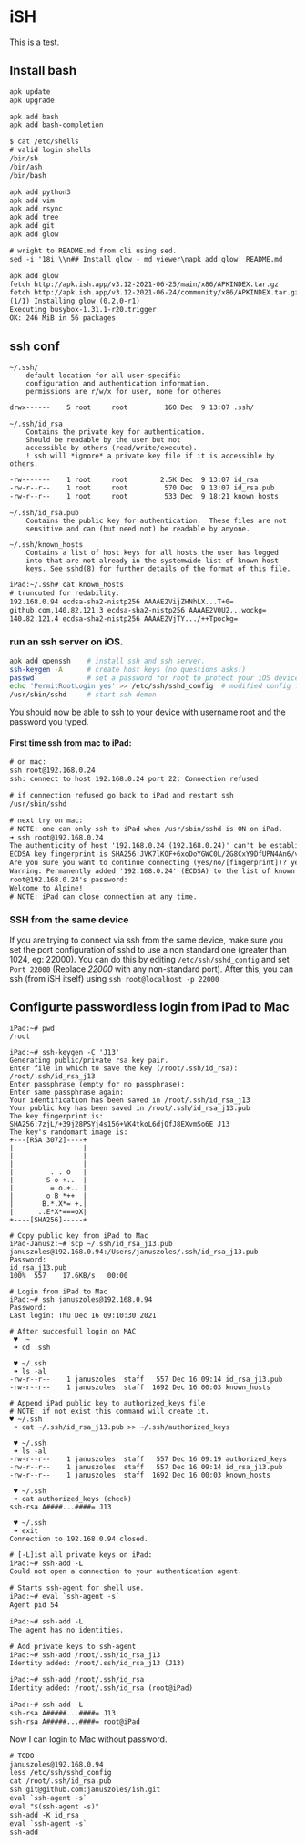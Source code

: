 # iSH

This is a test.

## Install bash

```txt
apk update
apk upgrade

apk add bash
apk add bash-completion
```
```txt
$ cat /etc/shells
# valid login shells
/bin/sh
/bin/ash
/bin/bash
```
```txt
apk add python3
apk add vim
apk add rsync
apk add tree
apk add git
apk add glow
```
```txt
# wright to README.md from cli using sed.
sed -i '18i \\n## Install glow - md viewer\napk add glow' README.md 
```
```txt
apk add glow
fetch http://apk.ish.app/v3.12-2021-06-25/main/x86/APKINDEX.tar.gz
fetch http://apk.ish.app/v3.12-2021-06-24/community/x86/APKINDEX.tar.gz
(1/1) Installing glow (0.2.0-r1)
Executing busybox-1.31.1-r20.trigger
OK: 246 MiB in 56 packages
```
## ssh conf

	~/.ssh/
		default location for all user-specific
		configuration and authentication information.  
		permissions are r/w/x for user, none for otheres
```txt	
drwx------    5 root     root         160 Dec  9 13:07 .ssh/
```
	~/.ssh/id_rsa
		Contains the private key for authentication.  
		Should be readable by the user but not
		accessible by others (read/write/execute).   
		! ssh will *ignore* a private key file if it is accessible by others.	
```txt
-rw-------    1 root     root        2.5K Dec  9 13:07 id_rsa
-rw-r--r--    1 root     root         570 Dec  9 13:07 id_rsa.pub
-rw-r--r--    1 root     root         533 Dec  9 18:21 known_hosts
```
	~/.ssh/id_rsa.pub
		Contains the public key for authentication.  These files are not
		sensitive and can (but need not) be readable by anyone.

	~/.ssh/known_hosts
		Contains a list of host keys for all hosts the user has logged
		into that are not already in the systemwide list of known host
		keys. See sshd(8) for further details of the format of this file.

```txt
iPad:~/.ssh# cat known_hosts
# truncuted for redability.
192.168.0.94 ecdsa-sha2-nistp256 AAAAE2VijZHNhLX...T+0=
github.com,140.82.121.3 ecdsa-sha2-nistp256 AAAAE2V0U2...wockg=
140.82.121.4 ecdsa-sha2-nistp256 AAAAE2VjTY.../++Tpockg=
```

### run an ssh server on iOS.

```bash
apk add openssh    # install ssh and ssh server. 
ssh-keygen -A      # create host keys (no questions asks!) 
passwd             # set a password for root to protect your iOS device 
echo 'PermitRootLogin yes' >> /etc/ssh/sshd_config  # modified config for root login. 
/usr/sbin/sshd     # start ssh demon
```
You should now be able to ssh to your device with username root and the password you typed.

#### First time ssh from mac to iPad:

```txt
# on mac:
ssh root@192.168.0.24
ssh: connect to host 192.168.0.24 port 22: Connection refused

# if connection refused go back to iPad and restart ssh  
/usr/sbin/sshd

# next try on mac:
# NOTE: one can only ssh to iPad when /usr/sbin/sshd is ON on iPad. 
➜ ssh root@192.168.0.24
The authenticity of host '192.168.0.24 (192.168.0.24)' can't be established.  
ECDSA key fingerprint is SHA256:JVK7lKOF+6xoDoYGWC0L/ZG8CxY9DfUPN4An6/vqZ5s.  
Are you sure you want to continue connecting (yes/no/[fingerprint])? yes  
Warning: Permanently added '192.168.0.24' (ECDSA) to the list of known hosts.  
root@192.168.0.24's password:  
Welcome to Alpine!  
# NOTE: iPad can close connection at any time.

```
### SSH from the same device

If you are trying to connect via ssh from the same device, make sure you set the port configuration of sshd to use a non standard one (greater than 1024, eg: 22000).
You can do this by editing `/etc/ssh/sshd_config` and set `Port 22000` (Replace _22000_ with any non-standard port).
After this, you can ssh (from iSH itself) using `ssh root@localhost -p 22000`

## Configurte passwordless login from iPad to Mac

```
iPad:~# pwd
/root

iPad:~# ssh-keygen -C 'J13'
Generating public/private rsa key pair.
Enter file in which to save the key (/root/.ssh/id_rsa): /root/.ssh/id_rsa_j13
Enter passphrase (empty for no passphrase): 
Enter same passphrase again: 
Your identification has been saved in /root/.ssh/id_rsa_j13
Your public key has been saved in /root/.ssh/id_rsa_j13.pub
The key fingerprint is:
SHA256:7zjL/+39j28PSYj4s156+VK4tkoL6djOfJ8EXvmSo6E J13
The key's randomart image is:
+---[RSA 3072]----+
|                 |
|                 |
|                 |
|         . . o   |
|        S o +..  |
|         = o.+.. |
|        o B *++  |
|       B.*.X*= +.|
|      ..E*X*===oX|
+----[SHA256]-----+

# Copy public key from iPad to Mac
iPad-Janusz:~# scp ~/.ssh/id_rsa_j13.pub januszoles@192.168.0.94:/Users/januszoles/.ssh/id_rsa_j13.pub
Password:
id_rsa_j13.pub                                                        100%  557    17.6KB/s   00:00    

# Login from iPad to Mac
iPad:~# ssh januszoles@192.168.0.94
Password:
Last login: Thu Dec 16 09:10:30 2021

# After succesfull login on MAC
 ♥︎  ~
 ➜ cd .ssh

 ♥︎ ~/.ssh
 ➜ ls -al
-rw-r--r--    1 januszoles  staff   557 Dec 16 09:14 id_rsa_j13.pub
-rw-r--r--    1 januszoles  staff  1692 Dec 16 00:03 known_hosts

# Append iPad public key to authorized_keys file
# NOTE: if not exist this command will create it.
♥︎ ~/.ssh
 ➜ cat ~/.ssh/id_rsa_j13.pub >> ~/.ssh/authorized_keys

 ♥︎ ~/.ssh
 ➜ ls -al
-rw-r--r--    1 januszoles  staff   557 Dec 16 09:19 authorized_keys
-rw-r--r--    1 januszoles  staff   557 Dec 16 09:14 id_rsa_j13.pub
-rw-r--r--    1 januszoles  staff  1692 Dec 16 00:03 known_hosts

 ♥︎ ~/.ssh
 ➜ cat authorized_keys (check)                                
ssh-rsa A####...####= J13

 ♥︎ ~/.ssh
 ➜ exit
Connection to 192.168.0.94 closed.
```

``` txt
# [-L]ist all private keys on iPad:
iPad:~# ssh-add -L
Could not open a connection to your authentication agent.

# Starts ssh-agent for shell use.
iPad:~# eval `ssh-agent -s`  
Agent pid 54

iPad:~# ssh-add -L
The agent has no identities.

# Add private keys to ssh-agent
iPad:~# ssh-add /root/.ssh/id_rsa_j13
Identity added: /root/.ssh/id_rsa_j13 (J13)

iPad:~# ssh-add /root/.ssh/id_rsa
Identity added: /root/.ssh/id_rsa (root@iPad)

iPad:~# ssh-add -L
ssh-rsa A#####...####= J13
ssh-rsa A#####...####= root@iPad
```
Now I can login to Mac without password. 



```txt
# TODO
januszoles@192.168.0.94
less /etc/ssh/sshd_config 
cat /root/.ssh/id_rsa.pub
ssh git@github.com:januszoles/ish.git
eval `ssh-agent -s`
eval "$(ssh-agent -s)"
ssh-add -K id_rsa
eval `ssh-agent -s`
ssh-add
```

